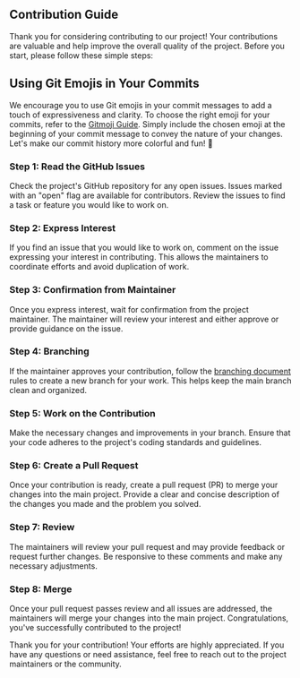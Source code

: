 ## Contribution Guide

Thank you for considering contributing to our project! Your contributions are valuable and help improve the overall quality of the project. Before you start, please follow these simple steps:

## Using Git Emojis in Your Commits

We encourage you to use Git emojis in your commit messages to add a touch of expressiveness and clarity. To choose the right emoji for your commits, refer to the [Gitmoji Guide](https://gitmoji.dev/). Simply include the chosen emoji at the beginning of your commit message to convey the nature of your changes. Let's make our commit history more colorful and fun! 🎉

### Step 1: Read the GitHub Issues

Check the project's GitHub repository for any open issues. Issues marked with an "open" flag are available for contributors. Review the issues to find a task or feature you would like to work on.

### Step 2: Express Interest

If you find an issue that you would like to work on, comment on the issue expressing your interest in contributing. This allows the maintainers to coordinate efforts and avoid duplication of work.

### Step 3: Confirmation from Maintainer

Once you express interest, wait for confirmation from the project maintainer. The maintainer will review your interest and either approve or provide guidance on the issue.

### Step 4: Branching

If the maintainer approves your contribution, follow the [branching document](/contribution/branching) rules to create a new branch for your work. This helps keep the main branch clean and organized.

### Step 5: Work on the Contribution

Make the necessary changes and improvements in your branch. Ensure that your code adheres to the project's coding standards and guidelines.

### Step 6: Create a Pull Request

Once your contribution is ready, create a pull request (PR) to merge your changes into the main project. Provide a clear and concise description of the changes you made and the problem you solved.

### Step 7: Review

The maintainers will review your pull request and may provide feedback or request further changes. Be responsive to these comments and make any necessary adjustments.

### Step 8: Merge

Once your pull request passes review and all issues are addressed, the maintainers will merge your changes into the main project. Congratulations, you've successfully contributed to the project!

Thank you for your contribution! Your efforts are highly appreciated. If you have any questions or need assistance, feel free to reach out to the project maintainers or the community.
